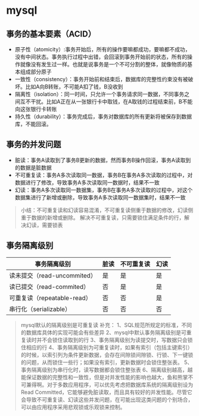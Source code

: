 # mysql

## 事务的基本要素（ACID）

+ 原子性（atomicity）:事务开始后，所有的操作要嘛都成功，要嘛都不成功，没有中间状态。事务执行过程中出错，会回滚到事务开始前的状态，所有的操作就像没有发生过一样。也就是说事务是一个不可分割的整体，就像物质的基本组成部分原子
+ 一致性（consistency）：事务开始前和结束后，数据库的完整性约束没有被破坏。比如A向B转账，不可能A扣了钱，B没收到
+ 隔离性（isolation）：同一时间，只允许一个事务请求同一数据，不同事务之间互不干扰。比如A正在从一张银行卡中取钱，在A取钱的过程结束前，B不能向这张银行卡转账
+ 持久性（durability）：事务完成后，事务对数据库的所有更新将被保存到数据库，不能回滚。

## 事务的并发问题

+ 脏读：事务A读取到了事务B更新的数据，然而事务B操作回滚，事务A读取到的数据是脏数据
+ 不可重复读：事务A多次读取同一数据，事务B在事务A多次读取的过程中，对数据进行了修改，导致事务A多次读取同一数据时，结果不一致
+ 幻读：事务A多次读取同一数据集，事务B在事务A多次读取的过程中，对这个数据集进行了新增或删除，导致事务A多次读取同一数据集时，结果不一致
  
> 小结：不可重复读和幻读容易混淆，不可重复读侧重于数据的修改，幻读侧重于数据的新增或删除。
> 解决不可重复读，只需要锁住满足条件的行，解决幻读，需要锁表

## 事务隔离级别

事务隔离级别    |               脏读    | 不可重复读    | 幻读
---            |              ---     |  ---          | ---  
读未提交（read-uncommited） |   是     |   是           | 是
读已提交（read-commited）   |   否     |   是           | 是
可重复读（repeatable-read） |   否     |   否           | 是
串行化（serializable）      |   否     |   否           | 否

> mysql默认的隔离级别是可重复读
> 补充：
1、SQL规范所规定的标准，不同的数据库具体的实现可能会有些差异
2、mysql中默认事务隔离级别是可重复读时并不会锁住读取到的行
3、事务隔离级别为读提交时，写数据只会锁住相应的行
4、事务隔离级别为可重复读时，如果有索引（包括主键索引）的时候，以索引列为条件更新数据，会存在间隙锁间隙锁、行锁、下一键锁的问题，从而锁住一些行；如果没有索引，更新数据时会锁住整张表。
5、事务隔离级别为串行化时，读写数据都会锁住整张表
6、隔离级别越高，越能保证数据的完整性和一致性，但是对并发性能的影响也越大，鱼和熊掌不可兼得啊。对于多数应用程序，可以优先考虑把数据库系统的隔离级别设为Read Committed，它能够避免脏读取，而且具有较好的并发性能。尽管它会导致不可重复读、幻读这些并发问题，在可能出现这类问题的个别场合，可以由应用程序采用悲观锁或乐观锁来控制。